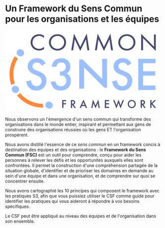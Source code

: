 # Un Framework du Sens Commun pour les organisations et les équipes


![Le Framework du Sens Commun](img/csf/csf-logo.png)

Nous observons un l'émergence d'un sens commun qui transforme des organisations dans le monde entier, inspirant et permettant aux gens de construire des organisations réussies où les gens ET l'organisation prospèrent.

Nous avons distillé l'essence de ce _sens commun_ en un framework concis à destination des équipes et des organisations : le **Framework du Sens Commun (FSC)** est un outil pour comprendre, conçu pour aider les personnes à relever les défis et les opportunités auxquels elles sont confrontées. Il permet la construction d'une compréhension partagée de la situation globale, d'identifier et de prioriser les domaines en demande au sein d'une équipe et dans une organisation, et de comprendre sur quoi se concentrer ensuite.

Nous avons cartographié les 10 principes qui composent le framework avec les pratiques S3, afin que vous puissiez utiliser le CSF comme guide pour identifier les pratiques qui vous aideront à répondre à vos besoins spécifiques.

Le CSF peut être appliqué au niveau des équipes et de l'organisation dans son ensemble. 
